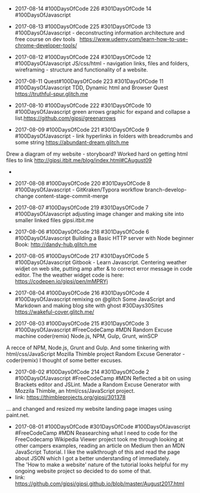 

*  2017-08-14 #100DaysOfCode 226 #301DaysOfCode 14 #100DaysOfJavascript

*  2017-08-13 #100DaysOfCode 225 #301DaysOfCode 13 #100DaysOfJavascript - deconstructing information architecture and free course on dev tools   https://www.udemy.com/learn-how-to-use-chrome-developer-tools/


*  2017-08-12  #100DaysOfCode 224 #301DaysOfCode 12 #100DaysOfJavascript JS/css/html - navigation links, files and folders, wireframing - structure and functionality of a website.

*  2017-08-11 Quest#100DaysOfCode 223 #301DaysOfCode 11 #100DaysOfJavascript TDD, Dynamic html and Browser Quest https://truthful-spur.glitch.me

*  2017-08-10 #100DaysOfCode 222 #301DaysOfCode 10 #100DaysOfJavascript green arrows graphic for expand and collapse a list.https://github.com/gipsi/greenarrows

*  2017-08-09 #100DaysOfCode 221 #301DaysOfCode 9 #100DaysOfJavascript - link hyperlinks in folders with breadcrumbs and some string https://abundant-dream.glitch.me

Drew a diagram of my website - storyboard? Worked hard on getting html files to link http://gipsi.itbit.me/blog/index.html#CAugust09
* ​
* 2017-08-08 #100DaysOfCode 220 #301DaysOfCode 8 #100DaysOfJavascript  - GitKraken/Typora workflow branch-develop-change content-stage-commit-merge



* 2017-08-07 #100DaysOfCode 219 #301DaysOfCode 7 #100DaysOfJavascript adjusting image changer and making site into smaller linked files gipsi.itbit.me
* 2017-08-06 #100DaysOfCode 218 #301DaysOfCode 6 #100DaysOfJavascript Building a Basic HTTP server with Node beginner Book:  http://dandy-hub.glitch.me 


* 2017-08-05 #100DaysOfCode 217 #301DaysOfCode 5 #100DaysOfJavascript Gitbook - Learn Javascript. Centering weather widjet on web site, putting amp after & to correct error message in code editor. The the weather widget code is here: https://codepen.io/gipsi/pen/mMPRYj

* 2017-08-04 #100DaysOfCode 216 #301DaysOfCode 4 #100DaysOfJavascript remixing on @glitch Some JavaScript and Markdown and making blog site with ghost #30Days30Sites https://wakeful-cover.glitch.me/

* 2017-08-03 #100DaysOfCode 215 #301DaysOfCode 3 #100DaysOfJavascript #FreeCodeCamp #MDN Random Excuse machine coder(remix)
  Node.js, NPM, Gulp, Grunt, winSCP

A recce of NPM, Node.js, Grunt and Gulp. And some tinkering with html/css/JavaScript Mozilla Thimble project Random Excuse Generator - coder(remix) I thought of some better excuses. 

* 2017-08-02 #100DaysOfCode 214 #301DaysOfCode 2 #100DaysOfJavascript #FreeCodeCamp #MDN 
  Reflected a bit on using Brackets editor and JSLint.  Made a Random Excuse Generator with Mozzila Thimble, an html/css/JavaScript    project.
* link: https://thimbleprojects.org/gipsi/301378 

... and changed and resized my website landing page images using paint.net.



* 2017-08-01 #100DaysOfCode #301DaysOfCode #100DaysOfJavascript #FreeCodeCamp #MDN 
  Reasearching what I need to code for the FreeCodecamp Wikipedia Viewer project took me through looking at other campers examples,
  reading an article on Medium then an MDN JavaScript Tutorial.  I like the walkthrough of this and read the page about JSON which 
  I got a better understanding of immediately.  
  The 'How to make a website' nature of the tutorial looks helpful for my ongoing website project so decided to do some of that. 
* link: https://github.com/gipsi/gipsi.github.io/blob/master/August2017.html

